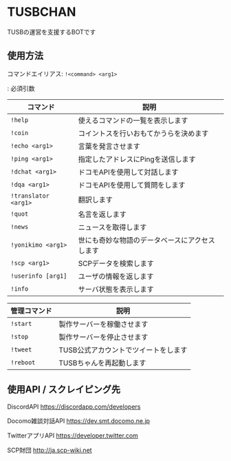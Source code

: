 # TUSBCHAN
TUSBの運営を支援するBOTです

## 使用方法
コマンドエイリアス: `!<command> <arg1>`

<arg1>: 必須引数

[arg1]: 任意引数

| コマンド | 説明
|---------|-------------|
| `!help` | 使えるコマンドの一覧を表示します |
| `!coin` | コイントスを行いおもてかうらを決めます |
| `!echo <arg1>` | 言葉を発言させます |
| `!ping <arg1>` | 指定したアドレスにPingを送信します |
| `!dchat <arg1>` | ドコモAPIを使用して対話します |
| `!dqa <arg1>` | ドコモAPIを使用して質問をします |
| `!translator <arg1>` | 翻訳します |
| `!quot` | 名言を返します |
| `!news` | ニュースを取得します |
| `!yonikimo <arg1>` | 世にも奇妙な物語のデータベースにアクセスします |
| `!scp <arg1>` | SCPデータを検索します |
| `!userinfo [arg1]` | ユーザの情報を返します |
| `!info` | サーバ状態を表示します |

| 管理コマンド | 説明
|---------|-------------|
| `!start` | 製作サーバーを稼働させます |
| `!stop` | 製作サーバーを停止させます |
| `!tweet` | TUSB公式アカウントでツイートをします |
| `!reboot` | TUSBちゃんを再起動します |

## 使用API / スクレイピング先
DiscordAPI https://discordapp.com/developers

Docomo雑談対話API https://dev.smt.docomo.ne.jp

TwitterアプリAPI https://developer.twitter.com

SCP財団 http://ja.scp-wiki.net
